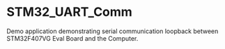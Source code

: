 # STM32_UART_Comm
Demo application demonstrating serial communication loopback between STM32F407VG Eval Board and the Computer.
